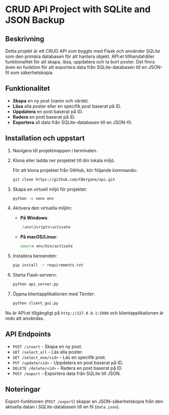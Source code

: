 # CRUD API Project with SQLite and JSON Backup

## Beskrivning
Detta projekt är ett CRUD API som byggts med Flask och använder SQLite som den primära databasen för att hantera objekt. API:et tillhandahåller funktionalitet för att skapa, läsa, uppdatera och ta bort poster. Det finns även en funktion för att exportera data från SQLite-databasen till en JSON-fil som säkerhetskopia.

## Funktionalitet
- **Skapa** en ny post (namn och värde).
- **Läsa** alla poster eller en specifik post baserat på ID.
- **Uppdatera** en post baserat på ID.
- **Radera** en post baserat på ID.
- **Exportera** all data från SQLite-databasen till en JSON-fil.

## Installation och uppstart

1. Navigera till projektmappen i terminalen.

2. Klona eller ladda ner projektet till din lokala miljö.

   För att klona projektet från GitHub, kör följande kommando:
   ```bash
   git clone https://github.com/CBergane/api.git
    ```

3. Skapa en virtuell miljö för projektet:
    ```bash
    python -m venv env
    ```
4. Aktivera den virtuella miljön:
    - **På Windows**:
      ```bash
      .\env\Scripts\activate
      ```
    - **På macOS/Linux**:
      ```bash
      source env/bin/activate
      ```
5. Installera beroenden:
    ```bash
    pip install -r requirements.txt
    ```
6. Starta Flask-servern:
    ```bash
    python api_server.py
    ```
7. Öppna klientapplikationen med Tkinter:
    ```bash
    python client_gui.py
    ```

Nu är API:et tillgängligt på `http://127.0.0.1:5000` och klientapplikationen är redo att användas.

## API Endpoints

- `POST /insert` - Skapa en ny post.
- `GET /select_all` - Läs alla poster.
- `GET /select_one/<id>` - Läs en specifik post.
- `PUT /update/<id>` - Uppdatera en post baserat på ID.
- `DELETE /delete/<id>` - Radera en post baserat på ID.
- `POST /export` - Exportera data från SQLite till JSON.

## Noteringar
Export-funktionen (`POST /export`) skapar en JSON-säkerhetskopia från den aktuella datan i SQLite-databasen till en fil (`data.json`).
